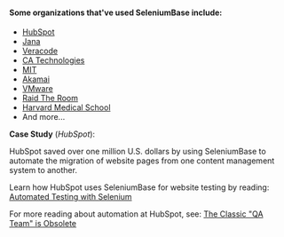 #### Some organizations that've used SeleniumBase include:
* [HubSpot](http://www.hubspot.com/)
* [Jana](http://jana.com/)
* [Veracode](http://www.veracode.com/)
* [CA Technologies](https://www.ca.com/)
* [MIT](http://web.mit.edu/)
* [Akamai](https://www.akamai.com/)
* [VMware](http://www.vmware.com/)
* [Raid The Room](http://raidtheroom.com/)
* [Harvard Medical School](http://hms.harvard.edu/)
* And more...

**Case Study** (*HubSpot*):

HubSpot saved over one million U.S. dollars by using SeleniumBase to automate the migration of website pages from one content management system to another.

Learn how HubSpot uses SeleniumBase for website testing by reading: [Automated Testing with Selenium](http://dev.hubspot.com/blog/bid/88880/Automated-Integration-Testing-with-Selenium-at-HubSpot)

For more reading about automation at HubSpot, see: [The Classic "QA Team" is Obsolete](http://product.hubspot.com/blog/the-classic-qa-team-is-obsolete)

